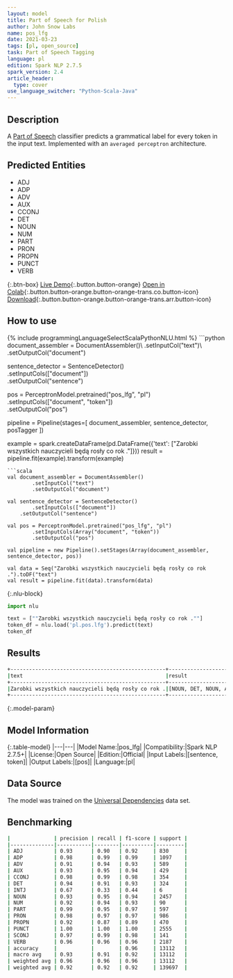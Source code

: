 ```yaml
---
layout: model
title: Part of Speech for Polish
author: John Snow Labs
name: pos_lfg
date: 2021-03-23
tags: [pl, open_source]
task: Part of Speech Tagging
language: pl
edition: Spark NLP 2.7.5
spark_version: 2.4
article_header:
  type: cover
use_language_switcher: "Python-Scala-Java"
---
```


## Description

A [Part of Speech](https://en.wikipedia.org/wiki/Part_of_speech) classifier predicts a grammatical label for every token in the input text. Implemented with an `averaged perceptron` architecture.

## Predicted Entities

- ADJ
- ADP
- ADV
- AUX
- CCONJ
- DET
- NOUN
- NUM
- PART
- PRON
- PROPN
- PUNCT
- VERB

{:.btn-box}
[Live Demo](https://demo.johnsnowlabs.com/public/GRAMMAR_EN/){:.button.button-orange}
[Open in Colab](https://colab.research.google.com/github/JohnSnowLabs/spark-nlp-workshop/blob/master/tutorials/streamlit_notebooks/GRAMMAR_EN.ipynb){:.button.button-orange.button-orange-trans.co.button-icon}
[Download](https://s3.amazonaws.com/auxdata.johnsnowlabs.com/public/models/pos_lfg_pl_2.7.5_2.4_1616510144592.zip){:.button.button-orange.button-orange-trans.arr.button-icon}

## How to use



<div class="tabs-box" markdown="1">
{% include programmingLanguageSelectScalaPythonNLU.html %}
```python
document_assembler = DocumentAssembler()\
  .setInputCol("text")\
  .setOutputCol("document")

sentence_detector = SentenceDetector()\
  .setInputCols(["document"])\
  .setOutputCol("sentence")

pos = PerceptronModel.pretrained("pos_lfg", "pl")\
  .setInputCols(["document", "token"])\
  .setOutputCol("pos")

pipeline = Pipeline(stages=[
  document_assembler,
  sentence_detector,
  posTagger
])

example = spark.createDataFrame(pd.DataFrame({'text': ["Zarobki wszystkich nauczycieli będą rosły co rok ."]}))
result = pipeline.fit(example).transform(example)
```
```scala
val document_assembler = DocumentAssembler()
        .setInputCol("text")
        .setOutputCol("document")

val sentence_detector = SentenceDetector()
        .setInputCols(["document"])
	.setOutputCol("sentence")

val pos = PerceptronModel.pretrained("pos_lfg", "pl")
        .setInputCols(Array("document", "token"))
        .setOutputCol("pos")

val pipeline = new Pipeline().setStages(Array(document_assembler, sentence_detector, pos))

val data = Seq("Zarobki wszystkich nauczycieli będą rosły co rok .").toDF("text")
val result = pipeline.fit(data).transform(data)

```

{:.nlu-block}
```python
import nlu

text = [""Zarobki wszystkich nauczycieli będą rosły co rok .""]
token_df = nlu.load('pl.pos.lfg').predict(text)
token_df
```
</div>

## Results

```bash
+--------------------------------------------------+----------------------------------------------+
|text                                              |result                                        |
+--------------------------------------------------+----------------------------------------------+
|Zarobki wszystkich nauczycieli będą rosły co rok .|[NOUN, DET, NOUN, AUX, VERB, ADP, NOUN, PUNCT]|
+--------------------------------------------------+----------------------------------------------+
```

{:.model-param}
## Model Information

{:.table-model}
|---|---|
|Model Name:|pos_lfg|
|Compatibility:|Spark NLP 2.7.5+|
|License:|Open Source|
|Edition:|Official|
|Input Labels:|[sentence, token]|
|Output Labels:|[pos]|
|Language:|pl|

## Data Source

The model was trained on the [Universal Dependencies](https://www.universaldependencies.org) data set.

## Benchmarking

```bash
|              | precision | recall | f1-score | support |
|--------------|-----------|--------|----------|---------|
| ADJ          | 0.93      | 0.90   | 0.92     | 830     |
| ADP          | 0.98      | 0.99   | 0.99     | 1097    |
| ADV          | 0.91      | 0.94   | 0.93     | 589     |
| AUX          | 0.93      | 0.95   | 0.94     | 429     |
| CCONJ        | 0.98      | 0.99   | 0.98     | 354     |
| DET          | 0.94      | 0.91   | 0.93     | 324     |
| INTJ         | 0.67      | 0.33   | 0.44     | 6       |
| NOUN         | 0.93      | 0.95   | 0.94     | 2457    |
| NUM          | 0.92      | 0.94   | 0.93     | 90      |
| PART         | 0.99      | 0.95   | 0.97     | 597     |
| PRON         | 0.98      | 0.97   | 0.97     | 986     |
| PROPN        | 0.92      | 0.87   | 0.89     | 470     |
| PUNCT        | 1.00      | 1.00   | 1.00     | 2555    |
| SCONJ        | 0.97      | 0.99   | 0.98     | 141     |
| VERB         | 0.96      | 0.96   | 0.96     | 2187    |
| accuracy     |           |        | 0.96     | 13112   |
| macro avg    | 0.93      | 0.91   | 0.92     | 13112   |
| weighted avg | 0.96      | 0.96   | 0.96     | 13112   |
| weighted avg | 0.92      | 0.92   | 0.92     | 139697  |
```